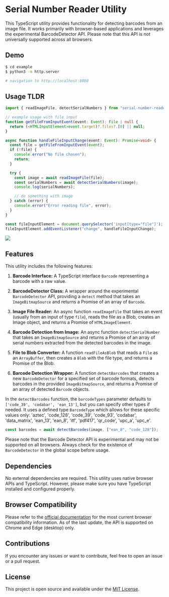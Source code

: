 # Serial Number Reader Utility

This TypeScript utility provides functionality for detecting barcodes from an image file. It works primarily with browser-based applications and leverages the experimental BarcodeDetector API. Please note that this API is not universally supported across all browsers.

## Demo

```bash
$ cd example
$ python3 -m http.server

# navigation to http://localhost:8000
```

## Usage TLDR

```typescript
import { readImageFile, detectSerialNumbers } from "serial-number-reader";

// example usage with file input
function getFileFromInputEvent(event: Event): File | null {
  return (<HTMLInputElement>event.target)?.files?.[0] || null;
}

async function handleFileInputChange(event: Event): Promise<void> {
  const file = getFileFromInputEvent(event);
  if (!file) {
    console.error("No file chosen");
    return;
  }

  try {
    const image = await readImageFile(file);
    const serialNumbers = await detectSerialNumbers(image);
    console.log(serialNumbers);

    // do something with image
  } catch (error) {
    console.error("Error reading file", error);
  }
}

const fileInputElement = document.querySelector('input[type="file"]');
fileInputElement.addEventListener("change", handleFileInputChange);
```

<image src="./barcode-scanner.png" />

## Features

This utility includes the following features:

1. **Barcode Interface:** A TypeScript interface `Barcode` representing a barcode with a raw value.

2. **BarcodeDetector Class:** A wrapper around the experimental `BarcodeDetector` API, providing a `detect` method that takes an `ImageBitmapSource` and returns a Promise of an array of `Barcode`.

3. **Image File Reader:** An async function `readImageFile` that takes an event (usually from an input of type `file`), reads the file as a Blob, creates an Image object, and returns a Promise of `HTMLImageElement`.

4. **Barcode Detection from Image:** An async function `detectSerialNumber` that takes an `ImageBitmapSource` and returns a Promise of an array of serial numbers extracted from the detected barcodes in the image.

5. **File to Blob Converter:** A function `readFileAsBlob` that reads a `File` as an `ArrayBuffer`, then creates a `Blob` with the file type, and returns a Promise of the Blob.

6. **Barcode Detection Wrapper:** A function `detectBarcodes` that creates a new `BarcodeDetector` for a specified set of barcode formats, detects barcodes in the provided `ImageBitmapSource`, and returns a Promise of an array of detected `Barcode` objects.

In the `detectBarcodes` function, the `barcodeTypes` parameter defaults to `['code_39', 'codabar', 'ean_13']`, but you can specify other types if needed. It uses a defined type `BarcodeType` which allows for these specific values only: 'aztec', 'code_128', 'code_39', 'code_93', 'codabar', 'data_matrix', 'ean_13', 'ean_8', 'itf', 'pdf417', 'qr_code', 'upc_a', 'upc_e'.

```typescript
const barcodes = await detectBarcodes(image, ["ean_8", "code_128"]);
```

Please note that the Barcode Detector API is experimental and may not be supported on all browsers. Always check for the existence of `BarcodeDetector` in the global scope before usage.

## Dependencies

No external dependencies are required. This utility uses native browser APIs and TypeScript. However, please make sure you have TypeScript installed and configured properly.

## Browser Compatibility

Please refer to the [official documentation](https://developer.mozilla.org/en-US/docs/Web/API/Barcode_Detector_API) for the most current browser compatibility information. As of the last update, the API is supported on Chrome and Edge (desktop) only.

## Contributions

If you encounter any issues or want to contribute, feel free to open an issue or a pull request.

## License

This project is open source and available under the [MIT License](LICENSE).
